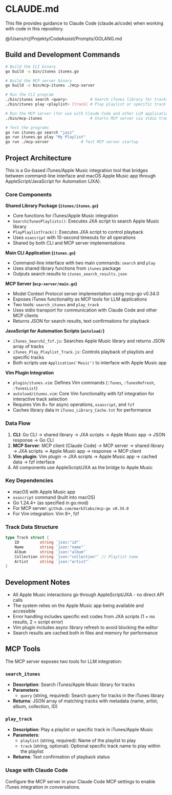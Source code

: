 # CLAUDE.md

This file provides guidance to Claude Code (claude.ai/code) when working with code in this repository.

@/Users/rrj/Projekty/CodeAssist/Prompts/GOLANG.md

## Build and Development Commands

```bash
# Build the CLI binary
go build -o bin/itunes itunes.go

# Build the MCP server binary
go build -o bin/mcp-itunes ./mcp-server

# Run the CLI program
./bin/itunes search <query>          # Search iTunes library for tracks
./bin/itunes play <playlist> [track] # Play playlist or specific track

# Run the MCP server (for use with Claude Code and other LLM applications)
./bin/mcp-itunes                     # Starts MCP server via stdio transport

# Test the programs
go run itunes.go search "jazz"
go run itunes.go play "My Playlist"
go run ./mcp-server              # Test MCP server startup
```

## Project Architecture

This is a Go-based iTunes/Apple Music integration tool that bridges between command-line interface and macOS Apple Music app through AppleScript/JavaScript for Automation (JXA).

### Core Components

**Shared Library Package (`itunes/itunes.go`)**

- Core functions for iTunes/Apple Music integration
- `SearchiTunesPlaylists()`: Executes JXA script to search Apple Music library
- `PlayPlaylistTrack()`: Executes JXA script to control playback
- Uses `osascript` with 10-second timeouts for all operations
- Shared by both CLI and MCP server implementations

**Main CLI Application (`itunes.go`)**

- Command-line interface with two main commands: `search` and `play`
- Uses shared library functions from `itunes` package
- Outputs search results to `itunes_search_results.json`

**MCP Server (`mcp-server/main.go`)**

- Model Context Protocol server implementation using mcp-go v0.34.0
- Exposes iTunes functionality as MCP tools for LLM applications
- Two tools: `search_itunes` and `play_track`
- Uses stdio transport for communication with Claude Code and other MCP clients
- Returns JSON for search results, text confirmations for playback

**JavaScript for Automation Scripts (`autoload/`)**

- `iTunes_Search2_fzf.js`: Searches Apple Music library and returns JSON array of tracks
- `iTunes_Play_Playlist_Track.js`: Controls playback of playlists and specific tracks
- Both scripts use `Application('Music')` to interface with Apple Music app

**Vim Plugin Integration**

- `plugin/itunes.vim`: Defines Vim commands (`:Tunes`, `:TunesRefresh`, `:TunesList`)
- `autoload/itunes.vim`: Core Vim functionality with fzf integration for interactive track selection
- Requires Vim 8+ for async operations, `osascript`, and `fzf`
- Caches library data in `iTunes_Library_Cache.txt` for performance

### Data Flow

1. **CLI**: Go CLI → shared library → JXA scripts → Apple Music app → JSON response → Go CLI
2. **MCP Server**: MCP client (Claude Code) → MCP server → shared library → JXA scripts → Apple Music app → response → MCP client
3. **Vim plugin**: Vim plugin → JXA scripts → Apple Music app → cached data → fzf interface
4. All components use AppleScript/JXA as the bridge to Apple Music

### Key Dependencies

- macOS with Apple Music app
- `osascript` command (built into macOS)
- Go 1.24.4+ (as specified in go.mod)
- For MCP server: `github.com/mark3labs/mcp-go v0.34.0`
- For Vim integration: Vim 8+, fzf

### Track Data Structure

```go
type Track struct {
    ID         string `json:"id"`
    Name       string `json:"name"`
    Album      string `json:"album"`
    Collection string `json:"collection"` // Playlist name
    Artist     string `json:"artist"`
}
```

## Development Notes

- All Apple Music interactions go through AppleScript/JXA - no direct API calls
- The system relies on the Apple Music app being available and accessible
- Error handling includes specific exit codes from JXA scripts (1 = no results, 2 = script error)
- Vim plugin includes async library refresh to avoid blocking the editor
- Search results are cached both in files and memory for performance

## MCP Tools

The MCP server exposes two tools for LLM integration:

### `search_itunes`

- **Description**: Search iTunes/Apple Music library for tracks
- **Parameters**:
    - `query` (string, required): Search query for tracks in the iTunes library
- **Returns**: JSON array of matching tracks with metadata (name, artist, album, collection, ID)

### `play_track`

- **Description**: Play a playlist or specific track in iTunes/Apple Music
- **Parameters**:
    - `playlist` (string, required): Name of the playlist to play
    - `track` (string, optional): Optional specific track name to play within the playlist
- **Returns**: Text confirmation of playback status

### Usage with Claude Code

Configure the MCP server in your Claude Code MCP settings to enable iTunes integration in conversations.